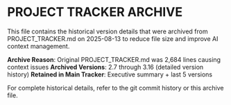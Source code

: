 # PROJECT TRACKER ARCHIVE

This file contains the historical version details that were archived from PROJECT_TRACKER.md on 2025-08-13 to reduce file size and improve AI context management.

**Archive Reason**: Original PROJECT_TRACKER.md was 2,684 lines causing context issues
**Archived Versions**: 2.7 through 3.16 (detailed version history)
**Retained in Main Tracker**: Executive summary + last 5 versions

For complete historical details, refer to the git commit history or this archive file.